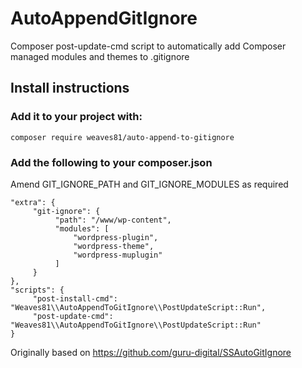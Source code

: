 # AutoAppendGitIgnore
Composer post-update-cmd script to automatically add Composer managed modules and themes to .gitignore

## Install instructions
### Add it to your project with:
`composer require weaves81/auto-append-to-gitignore`
### Add the following to your composer.json
Amend GIT_IGNORE_PATH and GIT_IGNORE_MODULES as required
```
"extra": {
     "git-ignore": {
          "path": "/www/wp-content",
          "modules": [
              "wordpress-plugin",
              "wordpress-theme",
              "wordpress-muplugin"
          ]
     }
},
"scripts": {
     "post-install-cmd": "Weaves81\\AutoAppendToGitIgnore\\PostUpdateScript::Run",
     "post-update-cmd": "Weaves81\\AutoAppendToGitIgnore\\PostUpdateScript::Run"
}
```
Originally based on https://github.com/guru-digital/SSAutoGitIgnore

